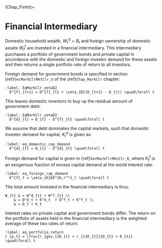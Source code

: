 
(Chap_FinInt)=

# Financial Intermediary

Domestic household wealth, $W^d_{t}=B_{t}$ and foreign ownership of domestic assets $W^f_{t}$ are invested in a financial intermediary. This intermediary purchases a portfolio of government bonds and private capital in accordance with the domestic and foreign investor demand for these assets and then returns a single portfolio rate of return to all investors.

Foreign demand for government bonds is specified in section {ref}`SecMarkClrMktClr_G` of the {ref}`Chap_MarkClr` chapter:

  ```{math}
  :label: EqMarkClr_zetaD2
    D^{f}_{t+1} = D^{f}_{t} + \zeta_{D}(D_{t+1} - D_{t}) \quad\forall t
  ```

This leaves domestic investors to buy up the residual amount of government debt:

  ```{math}
  :label: EqMarkClr_zetaD2
    D^{d}_{t} = D_{t} - D^{f}_{t} \quad\forall t
  ```

We assume that debt dominates the capital markets, such that domestic investor demand for capital, $K^{d}_{t}$ is given as:

  ```{math}
  :label: eq_domestic_cap_demand
    K^{d}_{t} = B_{t} - D^{d}_{t} \quad\forall t
  ```

Foreign demand for capital is given in {ref}`SecMarkClrMktClr_K`, where $K^{f}_{t}$ is an exogenous fraction of excess capital demand at the world interest rate:

  ```{math}
  :label: eq_foreign_cap_demand
    K^{f}_t = \zeta_{K}ED^{K,r^*}_t \quad\forall t
  ```

The total amount invested in the financial intermediary is thus:

```{math}
W_{t} & = W^d_{t} + W^f_{t} \\
    & = D^d_t + K^d_t  + D^f_t + K^f_t \\
    & = D_t + K_t
```

Interest rates on private capital and government bonds differ.  The return on the portfolio of assets held in the financial intermediary is the weighted average of these two rates of return:

```{math}
:label: eq_portfolio_return
r_{p,t} = \frac{r_{gov,t}D_{t} + r_{t}K_{t}}{D_{t} + K_{t}} \quad\forall t
```
